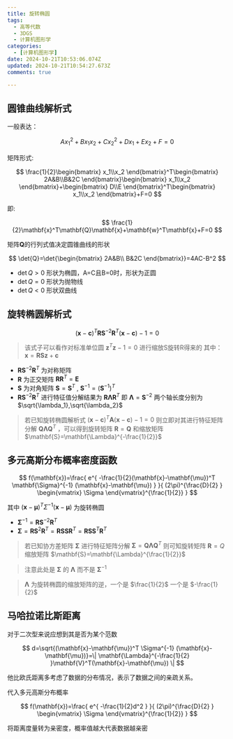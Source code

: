 ```yaml
---
title: 旋转椭圆
tags:
  - 高等代数
  - 3DGS
  - 计算机图形学
categories:
  - [计算机图形学]
date: 2024-10-21T10:53:06.074Z
updated: 2024-10-21T10:54:27.673Z
comments: true

---
```


<!--more-->
## 圆锥曲线解析式

一般表达：

$$
Ax_1^2+Bx_1x_2+Cx_2^2+Dx_1+Ex_2+F=0
$$

矩阵形式:

$$
\frac{1}{2}\begin{bmatrix}
    x_1\\x_2
\end{bmatrix}^T\begin{bmatrix}
    2A&B\\B&2C
\end{bmatrix}\begin{bmatrix}
    x_1\\x_2
\end{bmatrix}+\begin{bmatrix}
    D\\E
\end{bmatrix}^T\begin{bmatrix}
    x_1\\x_2
\end{bmatrix}+F=0
$$

即:

$$
\frac{1}{2}\mathbf{x}^T\mathbf{Q}\mathbf{x}+\mathbf{w}^T\mathbf{x}+F=0
$$

矩阵$\mathbf{Q}$的行列式值决定圆锥曲线的形状

$$
\det{Q}=\det{\begin{bmatrix}
2A&B\\
B&2C
\end{bmatrix}}=4AC-B^2
$$

+ $\det{Q}>0$ 形状为椭圆，A=C且B=0时，形状为正圆
+ $\det{Q}=0$ 形状为抛物线
+ $\det{Q}<0$ 形状双曲线

## 旋转椭圆解析式

$$
(\mathbf{x}-\mathbf{c})^T\mathbf{R}\mathbf{S}^{-2}\mathbf{R}^T(\mathbf{x}-\mathbf{c})-1=0
$$

> 该式子可以看作对标准单位圆 $\mathbf{z}^T\mathbf{z}-1=0$ 进行缩放S旋转R得来的
> 其中：$\mathbf{x}=\mathbf{R}\mathbf{S}\mathbf{z}+\mathbf{c}$

+ $\mathbf{R}\mathbf{S}^{-2}\mathbf{R}^T$ 为对称矩阵
+ $\mathbf{R}$ 为正交矩阵 $\mathbf{R}\mathbf{R}^T=\mathbf{E}$
+ $\mathbf{S}$ 为对角矩阵 $\mathbf{S}=\mathbf{S}^T$ , $\mathbf{S}^{-1}=(\mathbf{S}^{-1})^T$
+ $\mathbf{R}\mathbf{S}^{-2}\mathbf{R}^T$ 进行特征值分解结果为 $\mathbf{R}\mathbf{\Lambda}\mathbf{R}^T$ 即 $\mathbf{\Lambda}=\mathbf{S}^{-2}$ 两个轴长度分别为 $\sqrt{\lambda_1},\sqrt{\lambda_2}$

> 若已知旋转椭圆解析式 $(\mathbf{x}-\mathbf{c})^T\mathbf{A}(\mathbf{x}-\mathbf{c})-1=0$ 则立即对其进行特征矩阵分解 $\mathbf{Q}\mathbf{\Lambda}\mathbf{Q}^T$ ，可以得到旋转矩阵 $\mathbf{R}=\mathbf{Q}$ 和缩放矩阵 $\mathbf{S}=\mathbf{\Lambda}^{-\frac{1}{2}}$

## 多元高斯分布概率密度函数

$$
f(\mathbf{x})=\frac{ e^{ -\frac{1}{2}(\mathbf{x}-\mathbf{\mu})^T \mathbf{\Sigma}^{-1} (\mathbf{x}-\mathbf{\mu}) } }{ (2\pi)^{\frac{D}{2} } \begin{vmatrix}
    \Sigma 
\end{vmatrix}^{\frac{1}{2}} }
$$

其中 $(\mathbf{x}-\mathbf{\mu})^T \Sigma^{-1} (\mathbf{x}-\mathbf{\mu})$ 为旋转椭圆

+ $\mathbf{\Sigma}^{-1}=\mathbf{R}\mathbf{S}^{-2}\mathbf{R}^T$
+ $\mathbf{\Sigma}=\mathbf{R}\mathbf{S}^{2}\mathbf{R}^T=\mathbf{R}\mathbf{S}\mathbf{S}\mathbf{R}^T=\mathbf{R}\mathbf{S}\mathbf{S}^T\mathbf{R}^T$

> 若已知协方差矩阵 $\mathbf{\Sigma}$ 进行特征矩阵分解 $\mathbf{\Sigma}=\mathbf{Q}\mathbf{\Lambda}\mathbf{Q}^T$ 则可知旋转矩阵 $\mathbf{R}=Q$ 缩放矩阵 $\mathbf{S}=\mathbf{\Lambda}^{\frac{1}{2}}$

> 注意此处是 $\mathbf{\Sigma}$ 的 $\mathbf{\Lambda}$ 而不是 $\mathbf{\Sigma}^{-1}$

> $\mathbf{\Lambda}$ 为旋转椭圆的缩放矩阵的逆，一个是 $\frac{1}{2}$ 一个是 $-\frac{1}{2}$

## 马哈拉诺比斯距离

对于二次型来说应想到其是否为某个范数

$$
d=\sqrt{(\mathbf{x}-\mathbf{\mu})^T \Sigma^{-1} (\mathbf{x}-\mathbf{\mu})}=\| \mathbf{\Lambda}^{-\frac{1}{2} }\mathbf{V}^T(\mathbf{x}-\mathbf{\mu}) \|
$$

他比欧氏距离多考虑了数据的分布情况，表示了数据之间的亲疏关系。

代入多元高斯分布概率

$$
f(\mathbf{x})=\frac{ e^{ -\frac{1}{2}d^2 } }{ (2\pi)^{\frac{D}{2} } \begin{vmatrix}
    \Sigma 
\end{vmatrix}^{\frac{1}{2}} }
$$

将距离度量转为亲密度，概率值越大代表数据越亲密